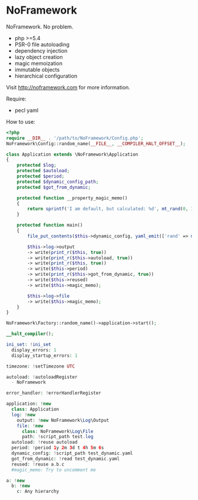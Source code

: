 NoFramework
===========

NoFramework. No problem.

- php >=5.4
- PSR-0 file autoloading
- dependency injection
- lazy object creation
- magic memoization
- immutable objects
- hierarchical configuration

Visit http://noframework.com for more information.

Require:
- pecl yaml

How to use:

```php
<?php
require __DIR__ . '/path/to/NoFramework/Config.php';
NoFramework\Config::random_name(__FILE__, __COMPILER_HALT_OFFSET__);

class Application extends \NoFramework\Application
{
    protected $log;
    protected $autoload;
    protected $period;
    protected $dynamic_config_path;
    protected $got_from_dynamic;

    protected function __property_magic_memo()
    {
        return sprintf('I am default, but calculated: %d', mt_rand(0, 100));
    }

    protected function main()
    {
        file_put_contents($this->dynamic_config, yaml_emit(['rand' => mt_rand()]));

        $this->log->output
        -> write(print_r($this, true))
        -> write(print_r($this->autoload, true))
        -> write(print_r($this, true))
        -> write($this->period)
        -> write(print_r($this->got_from_dynamic, true))
        -> write($this->reused)
        -> write($this->magic_memo);

        $this->log->file
        -> write($this->magic_memo);
    }
}

NoFramework\Factory::random_name()->application->start();

__halt_compiler();

ini_set: !ini_set
  display_errors: 1
  display_startup_errors: 1

timezone: !setTimezone UTC

autoload: !autoloadRegister
  - NoFramework

error_handler: !errorHandlerRegister

application: !new
  class: Application
  log: !new
    output: !new NoFramework\Log\Output
    file: !new
      class: NoFramework\Log\File
      path: !script_path test.log
  autoload: !reuse autoload
  period: !period 1y 2m 3d t 4h 5m 6s
  dynamic_config: !script_path test_dynamic.yaml
  got_from_dynamic: !read test_dynamic.yaml
  reused: !reuse a.b.c
  #magic_memo: Try to uncomment me

a: !new
  b: !new
    c: Any hierarchy
```

